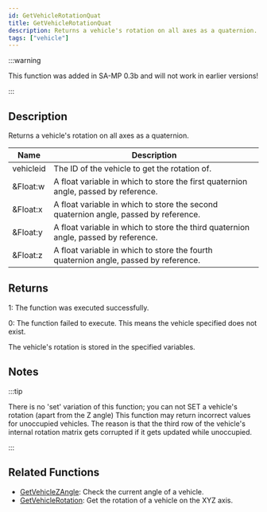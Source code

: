 ```yaml
---
id: GetVehicleRotationQuat
title: GetVehicleRotationQuat
description: Returns a vehicle's rotation on all axes as a quaternion.
tags: ["vehicle"]
---
```


:::warning

This function was added in SA-MP 0.3b and will not work in earlier versions!

:::

## Description

Returns a vehicle's rotation on all axes as a quaternion.

| Name      | Description                                                                          |
| --------- | ------------------------------------------------------------------------------------ |
| vehicleid | The ID of the vehicle to get the rotation of.                                        |
| &Float:w  | A float variable in which to store the first quaternion angle, passed by reference.  |
| &Float:x  | A float variable in which to store the second quaternion angle, passed by reference. |
| &Float:y  | A float variable in which to store the third quaternion angle, passed by reference.  |
| &Float:z  | A float variable in which to store the fourth quaternion angle, passed by reference. |

## Returns

1: The function was executed successfully.

0: The function failed to execute. This means the vehicle specified does not exist.

The vehicle's rotation is stored in the specified variables.

## Notes

:::tip

There is no 'set' variation of this function; you can not SET a vehicle's rotation (apart from the Z angle)
This function may return incorrect values for unoccupied vehicles. The reason is that the third row of the vehicle's internal rotation matrix gets corrupted if it gets updated while unoccupied.

:::

## Related Functions

- [GetVehicleZAngle](GetVehicleZAngle.md): Check the current angle of a vehicle.
- [GetVehicleRotation](GetVehicleRotation.md): Get the rotation of a vehicle on the XYZ axis.
